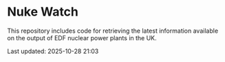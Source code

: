 # Nuke Watch

This repository includes code for retrieving the latest information available on the output of EDF nuclear power plants in the UK.

Last updated: 2025-10-28 21:03